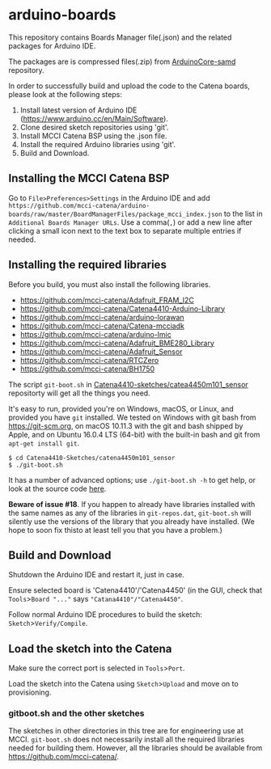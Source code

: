 # arduino-boards
This repository contains Boards Manager file(.json) and the related packages for Arduino IDE.

The packages are is compressed files(.zip) from [ArduinoCore-samd](https://github.com/mcci-catena/ArduinoCore-samd) repository.

In order to successfully build and upload the code to the Catena boards, please look at the following steps:

1. Install latest version of Arduino IDE (https://www.arduino.cc/en/Main/Software).
2. Clone desired sketch repositories using 'git'.
3. Install MCCI Catena BSP using the .json file.
4. Install the required Arduino libraries using 'git'.
5. Build and Download.

## Installing the MCCI Catena BSP
Go to `File>Preferences>Settings` in the Arduino IDE and add `https://github.com/mcci-catena/arduino-boards/raw/master/BoardManagerFiles/package_mcci_index.json` to the list in `Additional Boards Manager URLs`. Use a comma(`,`) or add a new line after clicking a small icon next to the text box to separate multiple entries if needed.

## Installing the required libraries
Before you build, you must also install the following libraries.
*  https://github.com/mcci-catena/Adafruit_FRAM_I2C
*  https://github.com/mcci-catena/Catena4410-Arduino-Library
*  https://github.com/mcci-catena/arduino-lorawan
*  https://github.com/mcci-catena/Catena-mcciadk
*  https://github.com/mcci-catena/arduino-lmic
*  https://github.com/mcci-catena/Adafruit_BME280_Library
*  https://github.com/mcci-catena/Adafruit_Sensor
*  https://github.com/mcci-catena/RTCZero
*  https://github.com/mcci-catena/BH1750

The script `git-boot.sh` in [Catena4410-sketches/catea4450m101_sensor](https://github.com/mcci-catena/Catena4410-Sketches/tree/master/catena4450m101_sensor) repositorty will get all the things you need.

It's easy to run, provided you're on Windows, macOS, or Linux, and provided you have `git` installed. We tested on Windows with git bash from https://git-scm.org, on macOS 10.11.3 with the git and bash shipped by Apple, and on Ubuntu 16.0.4 LTS (64-bit) with the built-in bash and git from `apt-get install git`.

```shell
$ cd Catena4410-Sketches/catena4450m101_sensor
$ ./git-boot.sh
```

It has a number of advanced options; use `./git-boot.sh -h` to get help, or look at the source code [here](gitboot.sh).

**Beware of issue #18**.  If you happen to already have libraries installed with the same names as any of the libraries in `git-repos.dat`, `git-boot.sh` will silently use the versions of the library that you already have installed. (We hope to soon fix thisto at least tell you that you have a problem.)

## Build and Download

Shutdown the Arduino IDE and restart it, just in case.

Ensure selected board is 'Catena4410'/'Catena4450' (in the GUI, check that `Tools`>`Board "..."` says `"Catana4410"/"Catena4450"`.

Follow normal Arduino IDE procedures to build the sketch: `Sketch`>`Verify/Compile`.

## Load the sketch into the Catena

Make sure the correct port is selected in `Tools`>`Port`. 

Load the sketch into the Catena using `Sketch`>`Upload` and move on to provisioning.

### gitboot.sh and the other sketches
The sketches in other directories in this tree are for engineering use at MCCI. `git-boot.sh` does not necessarily install all the required libraries needed for building them. However, all the libraries should be available from https://github.com/mcci-catena/.

